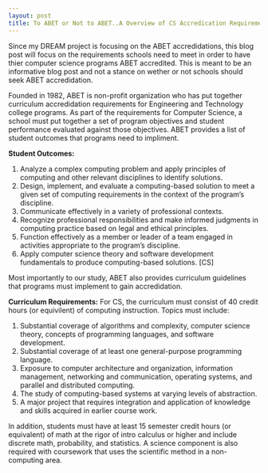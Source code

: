 ```yaml
---
layout: post
title: To ABET or Not to ABET..A Overview of CS Accredication Requirements
---
```

Since my DREAM project is focusing on the ABET accredidations, this blog post will focus on the requirements schools need to meet in order to have thier computer science programs ABET accredited. This is meant to be an informative blog post and not a stance on wether or not schools should seek ABET accredidation.


Founded in 1982, ABET is non-profit organization who has put together curriculum accredidation requirements for Engineering and Technology college programs.  As part of the requirements for Computer Science, a school must put together a set of program objectives and student performance evaluated against those objectives. ABET provides a list of student outcomes that programs need to impliment. 

**Student Outcomes:**
1. Analyze a complex computing problem and apply principles of computing and other relevant disciplines to identify solutions.
2. Design, implement, and evaluate a computing-based solution to meet a given set of computing requirements in the context of the program’s discipline.
3. Communicate effectively in a variety of professional contexts.
4. Recognize professional responsibilities and make informed judgments in
computing practice based on legal and ethical principles.
5. Function effectively as a member or leader of a team engaged in activities
appropriate to the program’s discipline.
6. Apply computer science theory and software development fundamentals to produce computing-based solutions. [CS]

Most importantly to our study, ABET also provides curriculum guidelines that programs must implement to gain accredidation.

**Curriculum Requirements:**
For CS, the curriculum must consist of 40 credit hours (or equivilent) of computing instruction. Topics must include:
1. Substantial coverage of algorithms and complexity, computer science theory, concepts of programming languages, and software development.
2. Substantial coverage of at least one general-purpose programming language.
3. Exposure to computer architecture and organization, information management, networking and communication, operating systems, and parallel and distributed computing.
4. The study of computing-based systems at varying levels of abstraction.
5. A major project that requires integration and application of knowledge and
skills acquired in earlier course work.

In addition, students must have at least 15 semester credit hours (or equivalent) of math at the rigor of intro calculus or higher and include discrete math, probability, and statistics. A science component is also required with coursework that uses the scientific method in a non-computing area.



